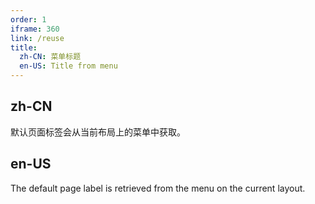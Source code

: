 ```yaml
---
order: 1
iframe: 360
link: /reuse
title:
  zh-CN: 菜单标题
  en-US: Title from menu
---
```


## zh-CN

默认页面标签会从当前布局上的菜单中获取。

## en-US

The default page label is retrieved from the menu on the current layout.
